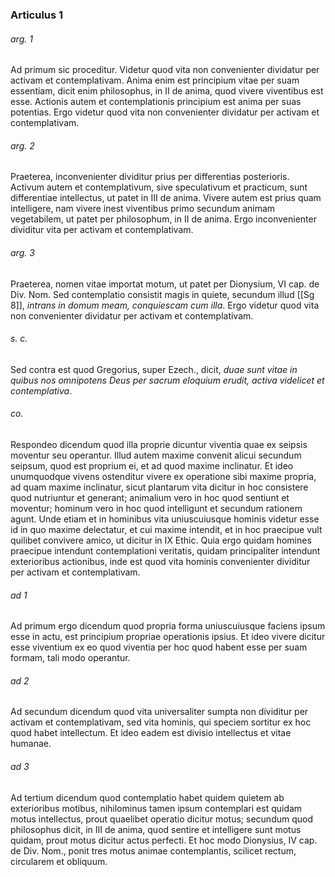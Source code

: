 ### Articulus 1

###### arg. 1
Ad primum sic proceditur. Videtur quod vita non convenienter dividatur per activam et contemplativam. Anima enim est principium vitae per suam essentiam, dicit enim philosophus, in II de anima, quod vivere viventibus est esse. Actionis autem et contemplationis principium est anima per suas potentias. Ergo videtur quod vita non convenienter dividatur per activam et contemplativam.

###### arg. 2
Praeterea, inconvenienter dividitur prius per differentias posterioris. Activum autem et contemplativum, sive speculativum et practicum, sunt differentiae intellectus, ut patet in III de anima. Vivere autem est prius quam intelligere, nam vivere inest viventibus primo secundum animam vegetabilem, ut patet per philosophum, in II de anima. Ergo inconvenienter dividitur vita per activam et contemplativam.

###### arg. 3
Praeterea, nomen vitae importat motum, ut patet per Dionysium, VI cap. de Div. Nom. Sed contemplatio consistit magis in quiete, secundum illud [[Sg 8]], *intrans in domum meam, conquiescam cum illa*. Ergo videtur quod vita non convenienter dividatur per activam et contemplativam.

###### s. c.
Sed contra est quod Gregorius, super Ezech., dicit, *duae sunt vitae in quibus nos omnipotens Deus per sacrum eloquium erudit, activa videlicet et contemplativa*.

###### co.
Respondeo dicendum quod illa proprie dicuntur viventia quae ex seipsis moventur seu operantur. Illud autem maxime convenit alicui secundum seipsum, quod est proprium ei, et ad quod maxime inclinatur. Et ideo unumquodque vivens ostenditur vivere ex operatione sibi maxime propria, ad quam maxime inclinatur, sicut plantarum vita dicitur in hoc consistere quod nutriuntur et generant; animalium vero in hoc quod sentiunt et moventur; hominum vero in hoc quod intelligunt et secundum rationem agunt. Unde etiam et in hominibus vita uniuscuiusque hominis videtur esse id in quo maxime delectatur, et cui maxime intendit, et in hoc praecipue vult quilibet convivere amico, ut dicitur in IX Ethic. Quia ergo quidam homines praecipue intendunt contemplationi veritatis, quidam principaliter intendunt exterioribus actionibus, inde est quod vita hominis convenienter dividitur per activam et contemplativam.

###### ad 1
Ad primum ergo dicendum quod propria forma uniuscuiusque faciens ipsum esse in actu, est principium propriae operationis ipsius. Et ideo vivere dicitur esse viventium ex eo quod viventia per hoc quod habent esse per suam formam, tali modo operantur.

###### ad 2
Ad secundum dicendum quod vita universaliter sumpta non dividitur per activam et contemplativam, sed vita hominis, qui speciem sortitur ex hoc quod habet intellectum. Et ideo eadem est divisio intellectus et vitae humanae.

###### ad 3
Ad tertium dicendum quod contemplatio habet quidem quietem ab exterioribus motibus, nihilominus tamen ipsum contemplari est quidam motus intellectus, prout quaelibet operatio dicitur motus; secundum quod philosophus dicit, in III de anima, quod sentire et intelligere sunt motus quidam, prout motus dicitur actus perfecti. Et hoc modo Dionysius, IV cap. de Div. Nom., ponit tres motus animae contemplantis, scilicet rectum, circularem et obliquum.

